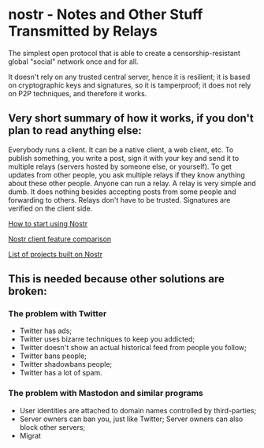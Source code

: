 # nostr - Notes and Other Stuff Transmitted by Relays

The simplest open protocol that is able to create a censorship-resistant global "social" network once and for all.

It doesn't rely on any trusted central server, hence it is resilient; it is based on cryptographic keys and signatures, so it is tamperproof; it does not rely on P2P techniques, and therefore it works.

## Very short summary of how it works, if you don't plan to read anything else:

Everybody runs a client. It can be a native client, a web client, etc. To publish something, you write a post, sign it with your key and send it to multiple relays (servers hosted by someone else, or yourself). To get updates from other people, you ask multiple relays if they know anything about these other people. Anyone can run a relay. A relay is very simple and dumb. It does nothing besides accepting posts from some people and forwarding to others. Relays don't have to be trusted. Signatures are verified on the client side.

[How to start using Nostr](https://github.com/vishalxl/nostr_console/discussions/31)

[Nostr client feature comparison](https://github.com/vishalxl/Nostr-Clients-Features-List/blob/main/Readme.md)

[List of projects built on Nostr](https://github.com/aljazceru/awesome-nostr)

## This is needed because other solutions are broken:

### The problem with Twitter

- Twitter has ads;
- Twitter uses bizarre techniques to keep you addicted;
- Twitter doesn't show an actual historical feed from people you follow;
- Twitter bans people;
- Twitter shadowbans people;
- Twitter has a lot of spam.

### The problem with Mastodon and similar programs

- User identities are attached to domain names controlled by third-parties;
- Server owners can ban you, just like Twitter; Server owners can also block other servers;
- Migrat